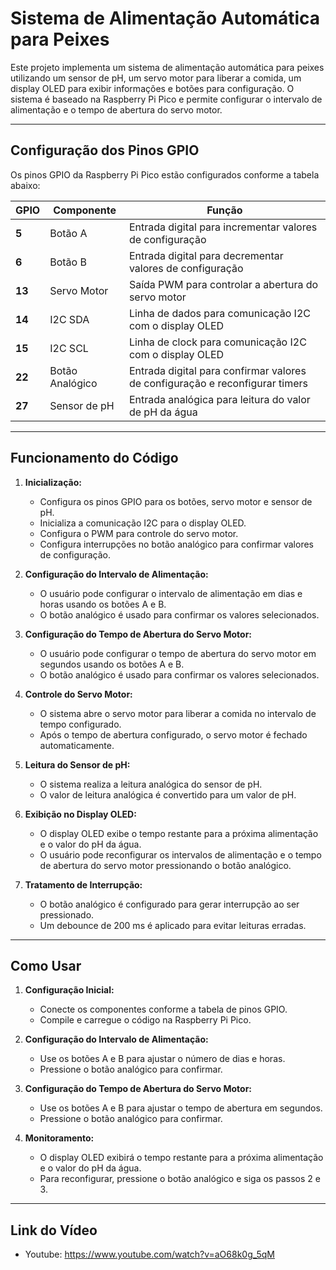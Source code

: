 # Sistema de Alimentação Automática para Peixes

Este projeto implementa um sistema de alimentação automática para peixes utilizando um sensor de pH, um servo motor para liberar a comida, um display OLED para exibir informações e botões para configuração. O sistema é baseado na Raspberry Pi Pico e permite configurar o intervalo de alimentação e o tempo de abertura do servo motor.

---

## **Configuração dos Pinos GPIO**

Os pinos GPIO da Raspberry Pi Pico estão configurados conforme a tabela abaixo:

| GPIO   | Componente       | Função                                                                           |
| ------ | ---------------- | -------------------------------------------------------------------------------- |
| **5**  | Botão A          | Entrada digital para incrementar valores de configuração                         |
| **6**  | Botão B          | Entrada digital para decrementar valores de configuração                         |
| **13** | Servo Motor      | Saída PWM para controlar a abertura do servo motor                               |
| **14** | I2C SDA          | Linha de dados para comunicação I2C com o display OLED                           |
| **15** | I2C SCL          | Linha de clock para comunicação I2C com o display OLED                           |
| **22** | Botão Analógico  | Entrada digital para confirmar valores de configuração e reconfigurar timers     |
| **27** | Sensor de pH     | Entrada analógica para leitura do valor de pH da água                            |


---

## **Funcionamento do Código**

1. **Inicialização:**

   - Configura os pinos GPIO para os botões, servo motor e sensor de pH.
   - Inicializa a comunicação I2C para o display OLED.
   - Configura o PWM para controle do servo motor.
   - Configura interrupções no botão analógico para confirmar valores de configuração.

2. **Configuração do Intervalo de Alimentação:**

   - O usuário pode configurar o intervalo de alimentação em dias e horas usando os botões A e B.
   - O botão analógico é usado para confirmar os valores selecionados.

3. **Configuração do Tempo de Abertura do Servo Motor:**

   - O usuário pode configurar o tempo de abertura do servo motor em segundos usando os botões A e B.
   - O botão analógico é usado para confirmar os valores selecionados.

4. **Controle do Servo Motor:**

   - O sistema abre o servo motor para liberar a comida no intervalo de tempo configurado.
   - Após o tempo de abertura configurado, o servo motor é fechado automaticamente.

5. **Leitura do Sensor de pH:**

   - O sistema realiza a leitura analógica do sensor de pH.
   - O valor de leitura analógica é convertido para um valor de pH.
     
6. **Exibição no Display OLED:**

   - O display OLED exibe o tempo restante para a próxima alimentação e o valor do pH da água.
   - O usuário pode reconfigurar os intervalos de alimentação e o tempo de abertura do servo motor pressionando o botão analógico.

7. **Tratamento de Interrupção:**

   - O botão analógico é configurado para gerar interrupção ao ser pressionado.
   - Um debounce de 200 ms é aplicado para evitar leituras erradas.

---

## **Como Usar**

1. **Configuração Inicial:**
   - Conecte os componentes conforme a tabela de pinos GPIO.
   - Compile e carregue o código na Raspberry Pi Pico.

2. **Configuração do Intervalo de Alimentação:**
   - Use os botões A e B para ajustar o número de dias e horas.
   - Pressione o botão analógico para confirmar.

3. **Configuração do Tempo de Abertura do Servo Motor:**
   - Use os botões A e B para ajustar o tempo de abertura em segundos.
   - Pressione o botão analógico para confirmar.

4. **Monitoramento:**
   - O display OLED exibirá o tempo restante para a próxima alimentação e o valor do pH da água.
   - Para reconfigurar, pressione o botão analógico e siga os passos 2 e 3.

---

## **Link do Vídeo**

- Youtube: https://www.youtube.com/watch?v=aO68k0g_5qM

